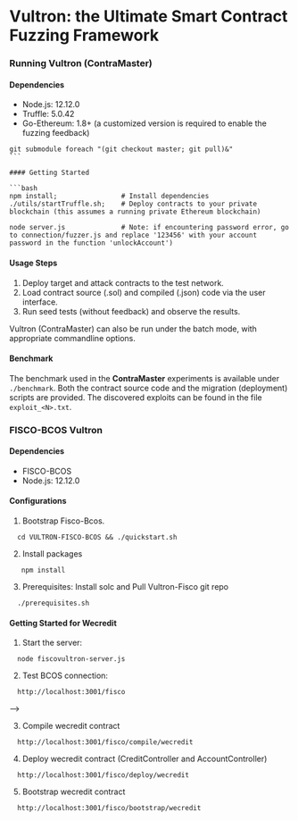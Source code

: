 # Vultron: the Ultimate Smart Contract Fuzzing Framework


### Running Vultron (ContraMaster)

#### Dependencies

* Node.js: 12.12.0
* Truffle: 5.0.42
* Go-Ethereum: 1.8+ (a customized version is required to enable the fuzzing feedback)
```
git submodule foreach "(git checkout master; git pull)&"                                           ```

#### Getting Started

```bash
npm install;                # Install dependencies
./utils/startTruffle.sh;    # Deploy contracts to your private blockchain (this assumes a running private Ethereum blockchain)

node server.js              # Note: if encountering password error, go to connection/fuzzer.js and replace '123456' with your account password in the function 'unlockAccount')
```
#### Usage Steps

1. Deploy target and attack contracts to the test network.
1. Load contract source (.sol) and compiled (.json) code via the user interface.
1. Run seed tests (without feedback) and observe the results.

Vultron (ContraMaster) can also be run under the batch mode, with appropriate commandline options.

#### Benchmark

The benchmark used in the **ContraMaster** experiments is available under ```./benchmark```.
Both the contract source code and the migration (deployment) scripts are provided. The discovered exploits can be found in the file ```exploit_<N>.txt```.


### FISCO-BCOS Vultron

#### Dependencies

* FISCO-BCOS
* Node.js: 12.12.0

#### Configurations

1. Bootstrap Fisco-Bcos. 
```
  cd VULTRON-FISCO-BCOS && ./quickstart.sh
```

2. Install packages

```
   npm install
```

3. Prerequisites: Install solc and Pull Vultron-Fisco git repo 
```
  ./prerequisites.sh 
```
#### Getting Started for Wecredit

1. Start the server:
```
  node fiscovultron-server.js
```
 2. Test BCOS connection:
```
  http://localhost:3001/fisco  
```
<!-- 3. Test BCOS deploy:
```
  http://localhost:3000/fisco/deploy/wecredit 
``` --> -->
3. Compile wecredit contract
```
  http://localhost:3001/fisco/compile/wecredit 
```
4. Deploy wecredit contract (CreditController and AccountController)
```
  http://localhost:3001/fisco/deploy/wecredit 
```
5. Bootstrap wecredit contract
```
  http://localhost:3001/fisco/bootstrap/wecredit 
```
